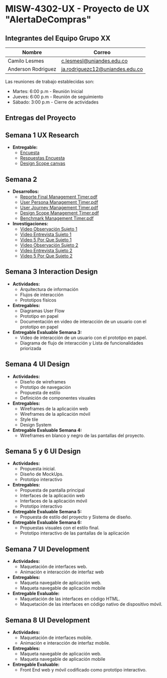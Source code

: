# MISW-4302-UX - Proyecto de UX "AlertaDeCompras"

## Integrantes del Equipo Grupo XX

| Nombre             | Correo                         |
|--------------------|--------------------------------|
| Camilo Lesmes | c.lesmesl@uniandes.edu.co |
| Anderson Rodriguez | ja.rodriguezc12@uniandes.edu.co |


Las reuniones de trabajo establecidas son:

* Martes: 6:00 p.m - Reunión Inicial
* Jueves: 6:00 p.m - Reunión de seguimiento 
* Sábado: 3:00 p.m - Cierre de actividades 

## Entregas del Proyecto

## Semana 1 UX Research
- **Entregable:**
  - [Encuesta](https://forms.gle/s4GzSveTeEMPE8np7)
  - [Respuestas Encuesta](https://docs.google.com/spreadsheets/d/1nirOsLMj9LZSK1PVrNOA6lE2uzIg7tr-04HW7VB1_RA/edit?usp=sharing)
  - [Design Scope canvas](https://miro.com/app/board/uXjVKqw88vY=/?share_link_id=344638653691)

## Semana 2
- **Desarrollos:**
  - [Reporte Final Management Timer.pdf](https://github.com/user-attachments/files/16655262/Reporte.Final.Management.Timer.pdf)
  - [User Persona Management Timer.pdf](https://github.com/user-attachments/files/16655263/User.Persona.Management.Timer.pdf)
  - [User Journey Management Timer.pdf](https://github.com/user-attachments/files/16655265/User.Journey.Management.Timer.pdf)
  - [Design Scope Management Timer.pdf](https://github.com/user-attachments/files/16655266/Design.Scope.Management.Timer.pdf)
  - [Benchmark Management Timer.pdf](https://github.com/user-attachments/files/16655267/Benchmark.Management.Timer.pdf)
- **Investigaciones:**
  - [Video Observación Sujeto 1](https://www.youtube.com/watch?v=u33i0YCilas)
  - [Video Entrevista Sujeto 1](https://www.youtube.com/watch?v=r07NTEumK-A)
  - [Video 5 Por Que Sujeto 1](https://www.youtube.com/watch?v=_3KAsgt4sX4)
  - [Video Observación Sujeto 2](https://www.youtube.com/watch?v=wMhP1t5qCwE)
  - [Video Entrevista Sujeto 2](https://www.youtube.com/watch?v=B1r6aNALgt4)
  - [Video 5 Por Que Sujeto 2](https://www.youtube.com/watch?v=Rn4KrC1qYQA)

## Semana 3 Interaction Design
- **Actividades:**
  - Arquitectura de información
  - Flujos de interacción
  - Prototipos físicos
- **Entregables:**
  - Diagramas User Flow
  - Prototipo en papel
  - Documentación en video de interacción de un usuario con el prototipo en papel
- **Entregable Evaluable Semana 3:**
  - Video de interacción de un usuario con el prototipo en papel.
  - Diagrama de flujo de interacción y Lista de funcionalidades priorizada

## Semana 4 UI Design
- **Actividades:**
  - Diseño de wireframes
  - Prototipo de navegación
  - Propuesta de estilo
  - Definición de componentes visuales
- **Entregables:**
  - Wireframes de la aplicación web
  - Wireframes de la aplicación móvil
  - Style tile
  - Design System
- **Entregable Evaluable Semana 4:**
  - Wireframes en blanco y negro de las pantallas del proyecto.

## Semana 5 y 6 UI Design
- **Actividades:**
  - Propuesta inicial.
  - Diseño de MockUps.
  - Prototipo interactivo
- **Entregables:**
  - Propuesta de pantalla principal
  - Interfaces de la aplicación web
  - Interfaces de la aplicación móvil
  - Prototipo interactivo
- **Entregable Evaluable Semana 5:**
  - Propuesta de estilo del proyecto y Sistema de diseño.
- **Entregable Evaluable Semana 6:**
  - Propuestas visuales con el estilo final.
  - Prototipo interactivo de las pantallas de la aplicación

## Semana 7 UI Development
- **Actividades:**
  - Maquetación de interfaces web.
  - Animación e interacción de interfaz web
- **Entregables:**
  - Maqueta navegable de aplicación web.
  - Maqueta navegable de aplicación mobile
- **Entregable Evaluable:**
  - Maquetación de las interfaces en código HTML.
  - Maquetación de las interfaces en código nativo de dispositivo móvil.

## Semana 8 UI Development
- **Actividades:**
  - Maquetación de interfaces mobile.
  - Animación e interacción de interfaz mobile.
- **Entregables:**
  - Maqueta navegable de aplicación web.
  - Maqueta navegable de aplicación mobile
- **Entregable Evaluable:**
  - Front End web y móvil codificado como prototipo interactivo.
